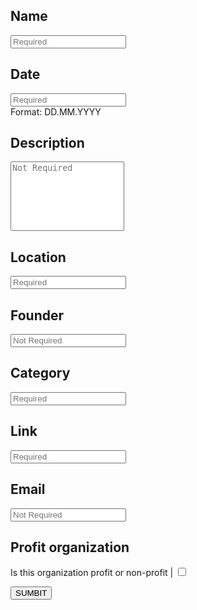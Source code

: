 <!-- TITLE: Add New Organization -->

## Name

<input type="text" name="Name" placeholder="Required" ><br>

## Date

<input type="text" name="Date" placeholder="Required" ><br>
Format: DD.MM.YYYY

## Description

<textarea name="Desc" placeholder="Not Required" rows="7" style="resize: none" ></textarea><br>

## Location

<input type="text" name="Location" placeholder="Required"><br>


## Founder

<input type="text" name="Founder" placeholder="Not Required"><br>

## Category

<input type="text" name="Category" placeholder="Required"><br>

## Link

<input type="text" name="Link" placeholder="Required"><br>

## Email

<input type="text" name="email" placeholder="Not Required"><br>

## Profit organization

Is this organization profit or non-profit  |
<input type="checkbox" name="Highlighted" placeholder="Required"><br>

<button onclick="POSTorg()" >SUMBIT</button>
